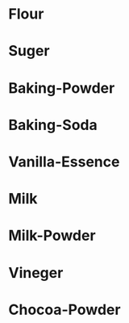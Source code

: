 # Flour
# Suger
# Baking-Powder
# Baking-Soda
# Vanilla-Essence
# Milk
# Milk-Powder
# Vineger
# Chocoa-Powder